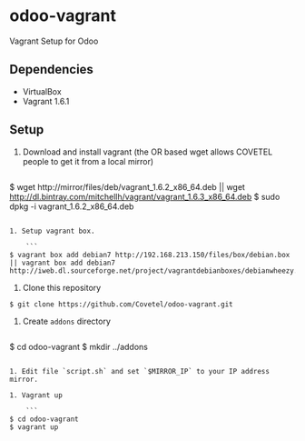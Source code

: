 odoo-vagrant
============

Vagrant Setup for Odoo

Dependencies
------------

* VirtualBox
* Vagrant 1.6.1

Setup
-----

1. Download and install vagrant (the OR based wget allows COVETEL people to get it from a local mirror)

   ```
$ wget http://mirror/files/deb/vagrant_1.6.2_x86_64.deb || wget http://dl.bintray.com/mitchellh/vagrant/vagrant_1.6.3_x86_64.deb
$ sudo dpkg -i vagrant_1.6.2_x86_64.deb

```

1. Setup vagrant box.

	```
$ vagrant box add debian7 http://192.168.213.150/files/box/debian.box || vagrant box add debian7 http://iweb.dl.sourceforge.net/project/vagrantdebianboxes/debianwheezy.box
```

1. Clone this repository 
```
$ git clone https://github.com/Covetel/odoo-vagrant.git
```

1. Create `addons` directory

	```
$ cd odoo-vagrant
$ mkdir ../addons
```

1. Edit file `script.sh` and set `$MIRROR_IP` to your IP address mirror.

1. Vagrant up

	```
$ cd odoo-vagrant
$ vagrant up
```
